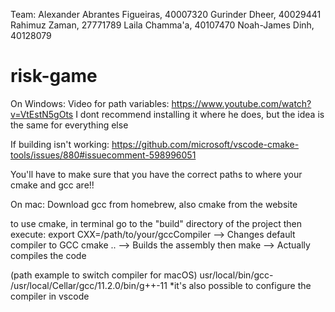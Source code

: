 Team:
Alexander Abrantes Figueiras, 40007320
Gurinder Dheer, 40029441
Rahimuz Zaman, 27771789
Laila Chamma'a, 40107470
Noah-James Dinh, 40128079

# risk-game
On Windows:
Video for path variables:
https://www.youtube.com/watch?v=VtEstN5gOts
I dont recommend installing it where he does, but the idea is the same for everything else


If building isn't working:
https://github.com/microsoft/vscode-cmake-tools/issues/880#issuecomment-598996051

You'll have to make sure that you have the correct paths to where your cmake and gcc are!!


On mac:
Download gcc from homebrew, also cmake from the website

to use cmake, in terminal go to the "build" directory of the project then execute:
    export CXX=/path/to/your/gccCompiler            --> Changes default compiler to GCC
    cmake ..                                        --> Builds the assembly
then
    make                                            --> Actually compiles the code

(path example to switch compiler for macOS)
usr/local/bin/gcc-<version>
/usr/local/Cellar/gcc/11.2.0/bin/g++-11
*it's also possible to configure the compiler in vscode